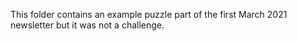 This folder contains an example puzzle part of the first 
March 2021 newsletter but it was not a challenge.
